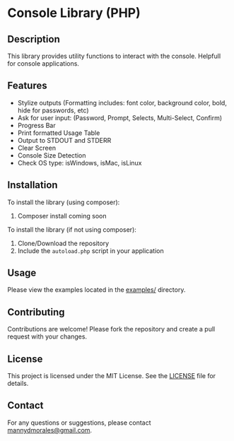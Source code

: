 # Console Library (PHP)

## Description
This library provides utility functions to interact with the console. Helpfull for console applications.

## Features
- Stylize outputs (Formatting includes: font color, background color, bold, hide for passwords, etc)
- Ask for user input: (Password, Prompt, Selects, Multi-Select, Confirm)
- Progress Bar
- Print formatted Usage Table
- Output to STDOUT and STDERR
- Clear Screen
- Console Size Detection
- Check OS type: isWindows, isMac, isLinux

## Installation
To install the library (using composer):

1. Composer install coming soon

To install the library (if not using composer):

1. Clone/Download the repository
2. Include the `autoload.php` script in your application

## Usage
Please view the examples located in the [examples/](examples) directory.

## Contributing
Contributions are welcome! Please fork the repository and create a pull request with your changes.

## License
This project is licensed under the MIT License. See the [LICENSE](LICENSE) file for details.

## Contact
For any questions or suggestions, please contact [mannydmorales@gmail.com](mailto:mannydmorales@gmail.com).
